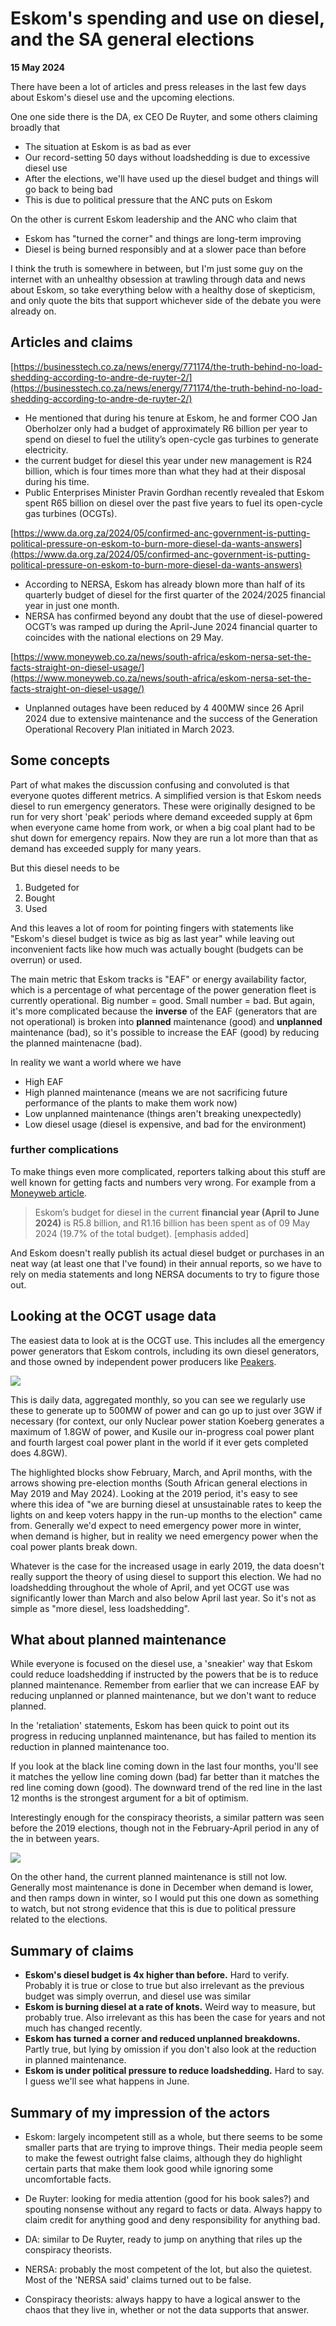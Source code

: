 # Eskom's spending and use on diesel, and the SA general elections

**15 May 2024**

There have been a lot of articles and press releases in the last few days about Eskom's diesel use and the upcoming elections. 

One one side there is the DA, ex CEO De Ruyter, and some others claiming broadly that

* The situation at Eskom is as bad as ever
* Our record-setting 50 days without loadshedding is due to excessive diesel use
* After the elections, we'll have used up the diesel budget and things will go back to being bad
* This is due to political pressure that the ANC puts on Eskom

On the other is current Eskom leadership and the ANC who claim that

* Eskom has "turned the corner" and things are long-term improving
* Diesel is being burned responsibly and at a slower pace than before

I think the truth is somewhere in between, but I'm just some guy on the internet with an unhealthy obsession at trawling through data and news about Eskom, so take everything below with a healthy dose of skepticism, and only quote the bits that support whichever side of the debate you were already on.

## Articles and claims

[https://businesstech.co.za/news/energy/771174/the-truth-behind-no-load-shedding-according-to-andre-de-ruyter-2/](https://businesstech.co.za/news/energy/771174/the-truth-behind-no-load-shedding-according-to-andre-de-ruyter-2/)

* He mentioned that during his tenure at Eskom, he and former COO Jan Oberholzer only had a budget of approximately R6 billion per year to spend on diesel to fuel the utility’s open-cycle gas turbines to generate electricity.
* the current budget for diesel this year under new management is R24 billion, which is four times more than what they had at their disposal during his time.
* Public Enterprises Minister Pravin Gordhan recently revealed that Eskom spent R65 billion on diesel over the past five years to fuel its open-cycle gas turbines (OCGTs).

[https://www.da.org.za/2024/05/confirmed-anc-government-is-putting-political-pressure-on-eskom-to-burn-more-diesel-da-wants-answers](https://www.da.org.za/2024/05/confirmed-anc-government-is-putting-political-pressure-on-eskom-to-burn-more-diesel-da-wants-answers)

* According to NERSA, Eskom has already blown more than half of its quarterly budget of diesel for the first quarter of the 2024/2025 financial year in just one month.
* NERSA has confirmed beyond any doubt that the use of diesel-powered OCGT’s was ramped up during the April-June 2024 financial quarter to coincides with the national elections on 29 May.

[https://www.moneyweb.co.za/news/south-africa/eskom-nersa-set-the-facts-straight-on-diesel-usage/](https://www.moneyweb.co.za/news/south-africa/eskom-nersa-set-the-facts-straight-on-diesel-usage/)

* Unplanned outages have been reduced by 4 400MW since 26 April 2024 due to extensive maintenance and the success of the Generation Operational Recovery Plan initiated in March 2023.



## Some concepts

Part of what makes the discussion confusing and convoluted is that everyone quotes different metrics. A simplified version is that Eskom needs diesel to run emergency generators. These were originally designed to be run for very short 'peak' periods where demand exceeded supply at 6pm when everyone came home from work, or when a big coal plant had to be shut down for emergency repairs. Now they are run a lot more than that as demand has exceeded supply for many years.

But this diesel needs to be

1. Budgeted for
2. Bought
3. Used

And this leaves a lot of room for pointing fingers with statements like "Eskom's diesel budget is twice as big as last year" while leaving out inconvenient facts like how much was actually bought (budgets can be overrun) or used.

The main metric that Eskom tracks is "EAF" or energy availability factor, which is a percentage of what percentage of the power generation fleet is currently operational. Big number = good. Small number = bad. But again, it's more complicated because the **inverse** of the EAF (generators that are not operational) is broken into **planned** maintenance (good) and **unplanned** maintenance (bad), so it's possible to increase the EAF (good) by reducing the planned maintenacne (bad).

In reality we want a world where we have 

* High EAF
* High planned maintenance (means we are not sacrificing future performance of the plants to make them work now)
* Low unplanned maintenance (things aren't breaking unexpectedly)
* Low diesel usage (diesel is expensive, and bad for the environment)

### further complications

To make things even more complicated, reporters talking about this stuff are well known for getting facts and numbers very wrong. For example from a [Moneyweb article](https://www.moneyweb.co.za/news/south-africa/eskom-nersa-set-the-facts-straight-on-diesel-usage/).

> Eskom’s budget for diesel in the current **financial year (April to June 2024)** is R5.8 billion, and R1.16 billion has been spent as of 09 May 2024 (19.7% of the total budget). [emphasis added]

And Eskom doesn't really publish its actual diesel budget or purchases in an neat way (at least one that I've found) in their annual reports, so we have to rely on media statements and long NERSA documents to try to figure those out.

## Looking at the OCGT usage data 

The easiest data to look at is the OCGT use. This includes all the emergency power generators that Eskom controls, including its own diesel generators, and those owned by independent power producers like [Peakers](https://peakers.com).

![](https://i.ritzastatic.com/images/4a806b745fd24a54b9d460f6fb5dde90/eskom-ocgt-use.png)

This is daily data, aggregated monthly, so you can see we regularly use these to generate up to 500MW of power and can go up to just over 3GW if necessary (for context, our only Nuclear power station Koeberg generates a maximum of 1.8GW of power, and Kusile our in-progress coal power plant and fourth largest coal power plant in the world if it ever gets completed does 4.8GW).

The highlighted blocks show February, March, and April months, with the arrows showing pre-election months (South African general elections in May 2019 and May 2024). Looking at the 2019 period, it's easy to see where this idea of "we are burning diesel at unsustainable rates to keep the lights on and keep voters happy in the run-up months to the election" came from. Generally we'd expect to need emergency power more in winter, when demand is higher, but in reality we need emergency power when the coal power plants break down.

Whatever is the case for the increased usage in early 2019, the data doesn't really support the theory of using diesel to support this election. We had no loadshedding throughout the whole of April, and yet OCGT use was significantly lower than March and also below April last year. So it's not as simple as "more diesel, less loadshedding".

## What about planned maintenance

While everyone is focused on the diesel use, a 'sneakier' way that Eskom could reduce loadshedding if instructed by the powers that be is to reduce planned maintenance. Remember from earlier that we can increase EAF by reducing unplanned or planned maintenance, but we don't want to reduce planned.

In the 'retaliation' statements, Eskom has been quick to point out its progress in reducing unplanned maintenance, but has failed to mention its reduction in planned maintenance too.

If you look at the black line coming down in the last four months, you'll see it matches the yellow line coming down (bad) far better than it matches the red line coming down (good). The downward trend of the red line in the last 12 months is the strongest argument for a bit of optimism.

Interestingly enough for the conspiracy theorists, a similar pattern was seen before the 2019 elections, though not in the February-April period in any of the in between years.

![](https://i.ritzastatic.com/images/4fea8bd5bb034d5596fdef14e5fd720b/cap-loss.png)

On the other hand, the current planned maintenance is still not low. Generally most maintenance is done in December when demand is lower, and then ramps down in winter, so I would put this one down as something to watch, but not strong evidence that this is due to political pressure related to the elections.

## Summary of claims

* **Eskom's diesel budget is 4x higher than before.** Hard to verify. Probably it is true or close to true but also irrelevant as the previous budget was simply overrun, and diesel use was similar
* **Eskom is burning diesel at a rate of knots.** Weird way to measure, but probably true. Also irrelevant as this has been the case for years and not much has changed recently.
* **Eskom has turned a corner and reduced unplanned breakdowns.** Partly true, but lying by omission if you don't also look at the reduction in planned maintenance.
* **Eskom is under political pressure to reduce loadshedding.** Hard to say. I guess we'll see what happens in June.

## Summary of my impression of the actors

* Eskom: largely incompetent still as a whole, but there seems to be some smaller parts that are trying to improve things. Their media people seem to make the fewest outright false claims, although they do highlight certain parts that make them look good while ignoring some uncomfortable facts.

* De Ruyter: looking for media attention (good for his book sales?) and spouting nonsense without any regard to facts or data. Always happy to claim credit for anything good and deny responsibility for anything bad.

* DA: similar to De Ruyter, ready to jump on anything that riles up the conspiracy theorists.

* NERSA: probably the most competent of the lot, but also the quietest. Most of the 'NERSA said' claims turned out to be false. 

* Conspiracy theorists: always happy to have a logical answer to the chaos that they live in, whether or not the data supports that answer.
